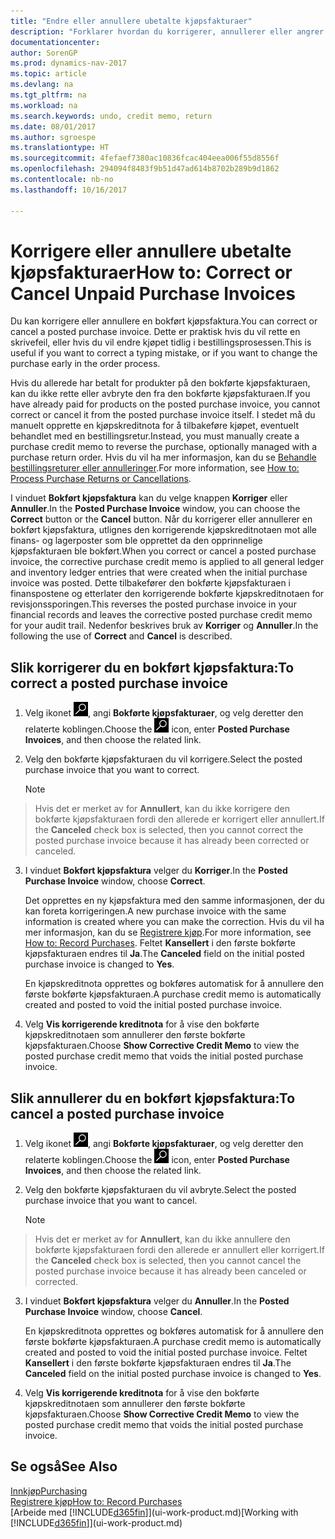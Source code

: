 ```yaml
---
title: "Endre eller annullere ubetalte kjøpsfakturaer"
description: "Forklarer hvordan du korrigerer, annullerer eller angrer en bokført kjøpsfaktura og oppretter en kjøpskreditnota automatisk."
documentationcenter: 
author: SorenGP
ms.prod: dynamics-nav-2017
ms.topic: article
ms.devlang: na
ms.tgt_pltfrm: na
ms.workload: na
ms.search.keywords: undo, credit memo, return
ms.date: 08/01/2017
ms.author: sgroespe
ms.translationtype: HT
ms.sourcegitcommit: 4fefaef7380ac10836fcac404eea006f55d8556f
ms.openlocfilehash: 294094f8483f9b51d47ad614b8702b289b9d1862
ms.contentlocale: nb-no
ms.lasthandoff: 10/16/2017

---
```

# <a name="how-to-correct-or-cancel-unpaid-purchase-invoices"></a><span data-ttu-id="1b326-103">Korrigere eller annullere ubetalte kjøpsfakturaer</span><span class="sxs-lookup"><span data-stu-id="1b326-103">How to: Correct or Cancel Unpaid Purchase Invoices</span></span>
<span data-ttu-id="1b326-104">Du kan korrigere eller annullere en bokført kjøpsfaktura.</span><span class="sxs-lookup"><span data-stu-id="1b326-104">You can correct or cancel a posted purchase invoice.</span></span> <span data-ttu-id="1b326-105">Dette er praktisk hvis du vil rette en skrivefeil, eller hvis du vil endre kjøpet tidlig i bestillingsprosessen.</span><span class="sxs-lookup"><span data-stu-id="1b326-105">This is useful if you want to correct a typing mistake, or if you want to change the purchase early in the order process.</span></span>

<span data-ttu-id="1b326-106">Hvis du allerede har betalt for produkter på den bokførte kjøpsfakturaen, kan du ikke rette eller avbryte den fra den bokførte kjøpsfakturaen.</span><span class="sxs-lookup"><span data-stu-id="1b326-106">If you have already paid for products on the posted purchase invoice, you cannot correct or cancel it from the posted purchase invoice itself.</span></span> <span data-ttu-id="1b326-107">I stedet må du manuelt opprette en kjøpskreditnota for å tilbakeføre kjøpet, eventuelt behandlet med en bestillingsretur.</span><span class="sxs-lookup"><span data-stu-id="1b326-107">Instead, you must manually create a purchase credit memo to reverse the purchase, optionally managed with a purchase return order.</span></span> <span data-ttu-id="1b326-108">Hvis du vil ha mer informasjon, kan du se [Behandle bestillingsreturer eller annulleringer](purchasing-how-process-purchase-returns-cancellations.md).</span><span class="sxs-lookup"><span data-stu-id="1b326-108">For more information, see [How to: Process Purchase Returns or Cancellations](purchasing-how-process-purchase-returns-cancellations.md).</span></span>

<span data-ttu-id="1b326-109">I vinduet **Bokført kjøpsfaktura** kan du velge knappen **Korriger** eller **Annuller**.</span><span class="sxs-lookup"><span data-stu-id="1b326-109">In the **Posted Purchase Invoice** window, you can choose the **Correct** button or the **Cancel** button.</span></span> <span data-ttu-id="1b326-110">Når du korrigerer eller annullerer en bokført kjøpsfaktura, utlignes den korrigerende kjøpskreditnotaen mot alle finans- og lagerposter som ble opprettet da den opprinnelige kjøpsfakturaen ble bokført.</span><span class="sxs-lookup"><span data-stu-id="1b326-110">When you correct or cancel a posted purchase invoice, the corrective purchase credit memo is applied to all general ledger and inventory ledger entries that were created when the initial purchase invoice was posted.</span></span> <span data-ttu-id="1b326-111">Dette tilbakefører den bokførte kjøpsfakturaen i finanspostene og etterlater den korrigerende bokførte kjøpskreditnotaen for revisjonssporingen.</span><span class="sxs-lookup"><span data-stu-id="1b326-111">This reverses the posted purchase invoice in your financial records and leaves the corrective posted purchase credit memo for your audit trail.</span></span> <span data-ttu-id="1b326-112">Nedenfor beskrives bruk av **Korriger** og **Annuller**.</span><span class="sxs-lookup"><span data-stu-id="1b326-112">In the following the use of **Correct** and **Cancel** is described.</span></span>

## <a name="to-correct-a-posted-purchase-invoice"></a><span data-ttu-id="1b326-113">Slik korrigerer du en bokført kjøpsfaktura:</span><span class="sxs-lookup"><span data-stu-id="1b326-113">To correct a posted purchase invoice</span></span>
1. <span data-ttu-id="1b326-114">Velg ikonet ![Søk etter side eller rapport](media/ui-search/search_small.png "Søk etter side eller rapport"), angi **Bokførte kjøpsfakturaer**, og velg deretter den relaterte koblingen.</span><span class="sxs-lookup"><span data-stu-id="1b326-114">Choose the ![Search for Page or Report](media/ui-search/search_small.png "Search for Page or Report icon") icon, enter **Posted Purchase Invoices**, and then choose the related link.</span></span>  
2. <span data-ttu-id="1b326-115">Velg den bokførte kjøpsfakturaen du vil korrigere.</span><span class="sxs-lookup"><span data-stu-id="1b326-115">Select the posted purchase invoice that you want to correct.</span></span>  

    > [!NOTE]  
>   <span data-ttu-id="1b326-116">Hvis det er merket av for **Annullert**, kan du ikke korrigere den bokførte kjøpsfakturaen fordi den allerede er korrigert eller annullert.</span><span class="sxs-lookup"><span data-stu-id="1b326-116">If the **Canceled** check box is selected, then you cannot correct the posted purchase invoice because it has already been corrected or canceled.</span></span>
3. <span data-ttu-id="1b326-117">I vinduet **Bokført kjøpsfaktura** velger du **Korriger**.</span><span class="sxs-lookup"><span data-stu-id="1b326-117">In the **Posted Purchase Invoice** window, choose **Correct**.</span></span>

    <span data-ttu-id="1b326-118">Det opprettes en ny kjøpsfaktura med den samme informasjonen, der du kan foreta korrigeringen.</span><span class="sxs-lookup"><span data-stu-id="1b326-118">A new purchase invoice with the same information is created where you can make the correction.</span></span> <span data-ttu-id="1b326-119">Hvis du vil ha mer informasjon, kan du se [Registrere kjøp](purchasing-how-record-purchases.md).</span><span class="sxs-lookup"><span data-stu-id="1b326-119">For more information, see [How to: Record Purchases](purchasing-how-record-purchases.md).</span></span> <span data-ttu-id="1b326-120">Feltet **Kansellert** i den første bokførte kjøpsfakturaen endres til **Ja**.</span><span class="sxs-lookup"><span data-stu-id="1b326-120">The **Canceled** field on the initial posted purchase invoice is changed to **Yes**.</span></span>

    <span data-ttu-id="1b326-121">En kjøpskreditnota opprettes og bokføres automatisk for å annullere den første bokførte kjøpsfakturaen.</span><span class="sxs-lookup"><span data-stu-id="1b326-121">A purchase credit memo is automatically created and posted to void the initial posted purchase invoice.</span></span>
4. <span data-ttu-id="1b326-122">Velg **Vis korrigerende kreditnota** for å vise den bokførte kjøpskreditnotaen som annullerer den første bokførte kjøpsfakturaen.</span><span class="sxs-lookup"><span data-stu-id="1b326-122">Choose **Show Corrective Credit Memo** to view the posted purchase credit memo that voids the initial posted purchase invoice.</span></span>

## <a name="to-cancel-a-posted-purchase-invoice"></a><span data-ttu-id="1b326-123">Slik annullerer du en bokført kjøpsfaktura:</span><span class="sxs-lookup"><span data-stu-id="1b326-123">To cancel a posted purchase invoice</span></span>
1. <span data-ttu-id="1b326-124">Velg ikonet ![Søk etter side eller rapport](media/ui-search/search_small.png "Søk etter side eller rapport"), angi **Bokførte kjøpsfakturaer**, og velg deretter den relaterte koblingen.</span><span class="sxs-lookup"><span data-stu-id="1b326-124">Choose the ![Search for Page or Report](media/ui-search/search_small.png "Search for Page or Report icon") icon, enter **Posted Purchase Invoices**, and then choose the related link.</span></span>  
2. <span data-ttu-id="1b326-125">Velg den bokførte kjøpsfakturaen du vil avbryte.</span><span class="sxs-lookup"><span data-stu-id="1b326-125">Select the posted purchase invoice that you want to cancel.</span></span>

    > [!NOTE]  
>   <span data-ttu-id="1b326-126">Hvis det er merket av for **Annullert**, kan du ikke annullere den bokførte kjøpsfakturaen fordi den allerede er annullert eller korrigert.</span><span class="sxs-lookup"><span data-stu-id="1b326-126">If the **Canceled** check box is selected, then you cannot cancel the posted purchase invoice because it has already been canceled or corrected.</span></span>
3. <span data-ttu-id="1b326-127">I vinduet **Bokført kjøpsfaktura** velger du **Annuller**.</span><span class="sxs-lookup"><span data-stu-id="1b326-127">In the **Posted Purchase Invoice** window, choose **Cancel**.</span></span>

    <span data-ttu-id="1b326-128">En kjøpskreditnota opprettes og bokføres automatisk for å annullere den første bokførte kjøpsfakturaen.</span><span class="sxs-lookup"><span data-stu-id="1b326-128">A purchase credit memo is automatically created and posted to void the initial posted purchase invoice.</span></span> <span data-ttu-id="1b326-129">Feltet **Kansellert** i den første bokførte kjøpsfakturaen endres til **Ja**.</span><span class="sxs-lookup"><span data-stu-id="1b326-129">The **Canceled** field on the initial posted purchase invoice is changed to **Yes**.</span></span>
4. <span data-ttu-id="1b326-130">Velg **Vis korrigerende kreditnota** for å vise den bokførte kjøpskreditnotaen som annullerer den første bokførte kjøpsfakturaen.</span><span class="sxs-lookup"><span data-stu-id="1b326-130">Choose **Show Corrective Credit Memo** to view the posted purchase credit memo that voids the initial posted purchase invoice.</span></span>

## <a name="see-also"></a><span data-ttu-id="1b326-131">Se også</span><span class="sxs-lookup"><span data-stu-id="1b326-131">See Also</span></span>
[<span data-ttu-id="1b326-132">Innkjøp</span><span class="sxs-lookup"><span data-stu-id="1b326-132">Purchasing</span></span>](purchasing-manage-purchasing.md)  
[<span data-ttu-id="1b326-133">Registrere kjøp</span><span class="sxs-lookup"><span data-stu-id="1b326-133">How to: Record Purchases</span></span>](purchasing-how-record-purchases.md)  
<span data-ttu-id="1b326-134">[Arbeide med [!INCLUDE[d365fin](includes/d365fin_md.md)]](ui-work-product.md)</span><span class="sxs-lookup"><span data-stu-id="1b326-134">[Working with [!INCLUDE[d365fin](includes/d365fin_md.md)]](ui-work-product.md)</span></span>

